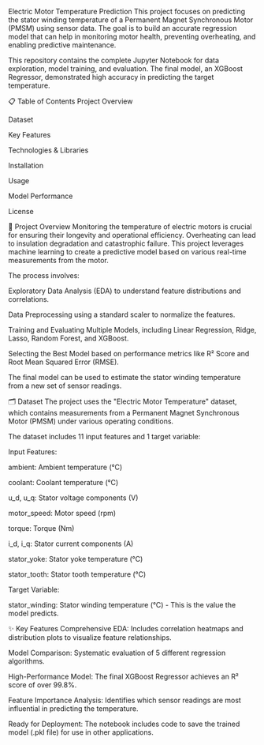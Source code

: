 Electric Motor Temperature Prediction
This project focuses on predicting the stator winding temperature of a Permanent Magnet Synchronous Motor (PMSM) using sensor data. The goal is to build an accurate regression model that can help in monitoring motor health, preventing overheating, and enabling predictive maintenance.

This repository contains the complete Jupyter Notebook for data exploration, model training, and evaluation. The final model, an XGBoost Regressor, demonstrated high accuracy in predicting the target temperature.

📋 Table of Contents
Project Overview

Dataset

Key Features

Technologies & Libraries

Installation

Usage

Model Performance

License

📝 Project Overview
Monitoring the temperature of electric motors is crucial for ensuring their longevity and operational efficiency. Overheating can lead to insulation degradation and catastrophic failure. This project leverages machine learning to create a predictive model based on various real-time measurements from the motor.

The process involves:

Exploratory Data Analysis (EDA) to understand feature distributions and correlations.

Data Preprocessing using a standard scaler to normalize the features.

Training and Evaluating Multiple Models, including Linear Regression, Ridge, Lasso, Random Forest, and XGBoost.

Selecting the Best Model based on performance metrics like R² Score and Root Mean Squared Error (RMSE).

The final model can be used to estimate the stator winding temperature from a new set of sensor readings.

🗂️ Dataset
The project uses the "Electric Motor Temperature" dataset, which contains measurements from a Permanent Magnet Synchronous Motor (PMSM) under various operating conditions.

The dataset includes 11 input features and 1 target variable:

Input Features:

ambient: Ambient temperature (°C)

coolant: Coolant temperature (°C)

u_d, u_q: Stator voltage components (V)

motor_speed: Motor speed (rpm)

torque: Torque (Nm)

i_d, i_q: Stator current components (A)

stator_yoke: Stator yoke temperature (°C)

stator_tooth: Stator tooth temperature (°C)

Target Variable:

stator_winding: Stator winding temperature (°C) - This is the value the model predicts.

✨ Key Features
Comprehensive EDA: Includes correlation heatmaps and distribution plots to visualize feature relationships.

Model Comparison: Systematic evaluation of 5 different regression algorithms.

High-Performance Model: The final XGBoost Regressor achieves an R² score of over 99.8%.

Feature Importance Analysis: Identifies which sensor readings are most influential in predicting the temperature.

Ready for Deployment: The notebook includes code to save the trained model (.pkl file) for use in other applications.
